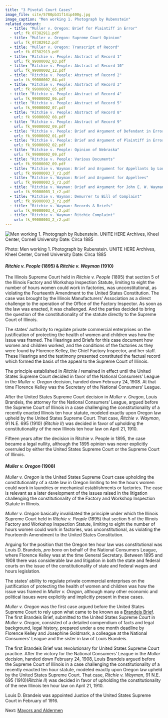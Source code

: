 ```yaml
---
title: "3 Pivotal Court Cases"
image_file: site/5780pb31f14ip400g.jpg
image_caption: "Men working 1. Photograph by Rubenstein"
related_content:
  - title: "Muller v. Oregon: Brief for Plaintiff in Error"
    url: fk_07382911.pdf
  - title: "Muller v. Oregon: Supreme Court Opinion"
    url: fk_07382912.pdf
  - title: "Muller v. Oregon: Transcript of Record"
    url: fk_07382913.pdf
  - title: "Ritchie v. People: Abstract of Record 1"
    url: fk_99000002_03.pdf
  - title: "Ritchie v. People: Abstract of Record 10"
    url: fk_99000002_12.pdf
  - title: "Ritchie v. People: Abstract of Record 2"
    url: fk_99000002_04.pdf
  - title: "Ritchie v. People: Abstract of Record 3"
    url: fk_99000002_05.pdf
  - title: "Ritchie v. People: Abstract of Record 4"
    url: fk_99000002_06.pdf
  - title: "Ritchie v. People: Abstract of Record 5"
    url: fk_99000002_07.pdf
  - title: "Ritchie v. People: Abstract of Record 8"
    url: fk_99000002_08.pdf
  - title: "Ritchie v. People: Abstract of Record 9"
    url: fk_99000002_09.pdf
  - title: "Ritchie v. People: Brief and Argument of Defendant in Error"
    url: fk_99000002_01.pdf
  - title: "Ritchie v. People: Brief and Argument of Plaintiff in Error"
    url: fk_99000002_02.pdf
  - title: "Ritchie v. People: Opinion of Nebraska"
    url: fk_99000002_09.pdf
  - title: "Ritchie v. People: Various Documents"
    url: fk_99000002_09.pdf
  - title: "Ritchie v. Wayman: Brief and Argument for Appellants by Louis Brandeis"
    url: fk_99000003_7_r2.pdf
  - title: "Ritchie v. Wayman: Brief and Argument for Appellees"
    url: fk_99000003_5_r2.pdf
  - title: "Ritchie v. Wayman: Brief and Argument for John E. W. Wayman"
    url: fk_99000003_1_r2.pdf
  - title: "Ritchie v. Wayman: Demurrer to Bill of Complaint"
    url: fk_99000003_3_r2.pdf
  - title: "Ritchie v. Wayman: Records & Briefs"
    url: fk_99000003_4_r2.pdf
  - title: "Ritchie v. Wayman: Ritchie Complaint"
    url: fk_99000003_2_r2.pdf
---
```


<img alt="Men working 1. Photograph by Rubenstein. UNITE HERE Archives, Kheel Center, Cornell University Date: Circa 1885" src="/img/5780pb31f14ip400g.jpg" style="margin:auto;display:block;" />
<p class="has-text-centered is-italic is-size-7">Photo: Men working 1. Photograph by Rubenstein. UNITE HERE Archives, Kheel Center, Cornell University Date: Circa 1885</p>

#### *Ritchie v. People* (1895) & *Ritchie v. Wayman* (1910)
The Illinois Supreme Court held in *Ritchie v. People* (1895) that section 5 of the Illinois Factory and Workshop Inspection Statute, limiting to eight the number of hours women could work in factories, was unconstitutional, as violating the Fourteenth Amendment to the United States Constitution. The case was brought by the Illinois Manufacturers’ Association as a direct challenge to the operation of the Office of the Factory Inspector. As soon as the law was enacted, it was challenged. And the parties decided to bring the question of the constitutionality of the statute directly to the Supreme Court of Illinois.

The states’ authority to regulate private commercial enterprises on the justification of protecting the health of women and children was how the issue was framed. The Hearings and Briefs for this case document how women and children worked, and the conditions of the factories as they were found by Florence Kelley, the Chief Factory Inspector, and her staff. These Hearings and the testimony presented constituted the factual record which formed the basis of the appeal to the Supreme Court of Illinois.

The principle established in *Ritchie I* remained in effect until the United States Supreme Court decided in favor of the National Consumers’ League in the *Muller v. Oregon* decision, handed down February 24, 1908. At that time Florence Kelley was the Secretary of the National Consumers’ League.

After the United States Supreme Court decision in *Muller v. Oregon*, Louis Brandeis, the attorney for the National Consumers’ League, argued before the Supreme Court of Illinois in a case challenging the constitutionality of a recently enacted Illinois ten hour statute, modeled exactly upon Oregon law upheld by the United States Supreme Court. That case, *Ritchie v. Wayman*, 91 N.E. 695 (1910) (*Ritchie II*) was decided in favor of upholding the constitutionality of the new Illinois ten hour law on April 21, 1910.

Fifteen years after the decision in Ritchie v. People in 1895, the case became a legal nullity, although the 1895 opinion was never explicitly overruled by either the United States Supreme Court or the Supreme Court of Illinois.


#### *Muller v. Oregon* (1908)
*Muller v. Oregon* is the United States Supreme Court case upholding the constitutionality of a state law in Oregon limiting to ten the hours women could work in laundries or mechanical establishments or factories. The case is relevant as a later development of the issues raised in the litigation challenging the constitutionality of the Factory and Workshop Inspection Statute in Illinois.

*Muller v. Oregon* basically invalidated the principle under which the Illinois Supreme Court held in *Ritchie v. People* (1895) that section 5 of the Illinois Factory and Workshop Inspection Statute, limiting to eight the number of hours women could work in factories, was unconstitutional, as violating the Fourteenth Amendment to the United States Constitution.

Arguing for the position that the Oregon ten hour law was constitutional was Louis D. Brandeis, *pro bono* on behalf of the National Consumers League, where Florence Kelley was at the time General Secretary. Between 1895 and 1908 there was considerable law and litigation in both the state and federal courts on the issue of the constitutionality of state and federal wages and hours legislation.

The states’ ability to regulate private commercial enterprises on the justification of protecting the health of women and children was how the issue was framed in *Muller v. Oregon*, although many other economic and political issues were explicitly and implicitly present in these cases.

*Muller v. Oregon* was the first case argued before the United States Supreme Court to rely upon what came to be known as a [Brandeis Brief](/documents/fk_07382911.pdf). The first Brandeis Brief, submitted to the United States Supreme Court in *Muller v. Oregon*, consisted of a detailed compendium of facts and legal background, legal history, prepared under a one month deadline by Florence Kelley and Josephine Goldmark, a colleague at the National Consumers’ League and the sister in law of Louis Brandeis.

The first Brandeis Brief was revolutionary for United States Supreme Court practice. After the victory for the National Consumers’ League in the *Muller* decision, handed down February 24, 1908, Louis Brandeis argued before the Supreme Court of Illinois in a case challenging the constitutionality of a recently enacted ten hour statute, modeled exactly upon Oregon law upheld by the United States Supreme Court. That case, *Ritchie v. Wayman*, 91 N.E. 695 (1910)(*Ritchie II*) was decided in favor of upholding the constitutionality of the new Illinois ten hour law on April 21, 1910.

Louis D. Brandeis was appointed Justice of the United States Supreme Court in February of 1916.

Next:  [Mayors and Aldermen](/legal/mayors/)
